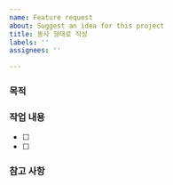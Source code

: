 ```yaml
---
name: Feature request
about: Suggest an idea for this project
title: 동사 형태로 작성
labels: ''
assignees: ''

---
```


### 목적

### 작업 내용
- [ ]
- [ ]

### 참고 사항
